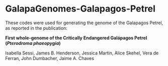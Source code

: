 # GalapaGenomes-Galapagos-Petrel
These codes were used for generating the genome of the Galapagos Petrel, as reported in the publication:

**First whole-genome of the Critically Endangered Galápagos Petrel (_Pterodroma phaeopygia_)**

Isabella Sessi, James B. Henderson, Jessica Martin, Alice Skehel, Vera de Ferran, John Dumbacher, Jaime A. Chaves




